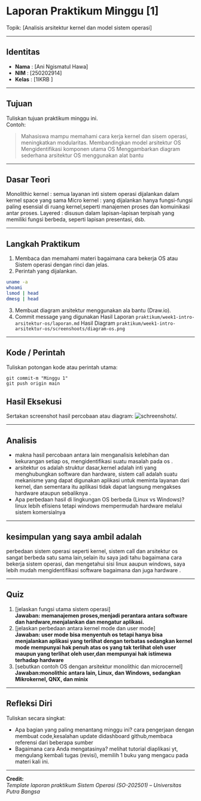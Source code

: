 
# Laporan Praktikum Minggu [1]
Topik: [Analisis arsitektur kernel dan model sistem operasi]

---

## Identitas
- **Nama**  : [Ani Ngismatul Hawa]  
- **NIM**   : [250202914]  
- **Kelas** : [1IKRB ]

---

## Tujuan
Tuliskan tujuan praktikum minggu ini.  
Contoh:  
> Mahasiswa mampu memahami cara kerja kernel dan sisem operasi, meningkatkan modularitas.
> Membandingkan model arsitektur OS
> Mengidentifikasi komponen utama OS
> Menggambarkan diagram sederhana arsitektur OS menggunakan alat bantu

---

## Dasar Teori
 Monolithic kernel : semua layanan inti sistem operasi dijalankan dalam kernel space  yang sama
 Micro kernel      : yang dijalankan hanya fungsi-fungsi paling esensial di ruang kernel,seperti manajemen proses dan komuinikasi antar proses.
 Layered           : disusun dalam lapisan-lapisan terpisah yang memiliki fungsi berbeda, seperti lapisan presentasi, dsb.

---

## Langkah Praktikum
1. Membaca dan memahami materi bagaimana cara bekerja OS atau Sistem operasi dengan rinci dan jelas.  
2. Perintah yang dijalankan.
 ```bash
uname -a
whoami
lsmod | head
dmesg | head
```

3. Membuat diagram arsitektur menggunakan ala bantu (Draw.io).  
5. Commit message yang digunakan
 Hasil Laporan
```praktikum/week1-intro-arsitektur-os/laporan.md```
Hasil Diagram
```praktikum/week1-intro-arsitektur-os/screenshoots/diagram-os.png```
---

## Kode / Perintah
Tuliskan potongan kode atau perintah utama:
```git add.
git commit-m "Minggu 1"
git push origin main
```

## Hasil Eksekusi
Sertakan screenshot hasil percobaan atau diagram:
![schreenshots/.](screenshots/example.png)

---

## Analisis
- makna hasil percobaan antara lain menganalisis kelebihan dan kekurangan setiap os, mengidentifikasi suatu masalah pada os  .  
- arsitektur os adalah struktur dasar,kernel adalah inti yang menghubungkan software dan hardware, sistem call adalah suatu mekanisme yang dapat digunakan aplikasi untuk meminta layanan dari kernel, dan sementara itu aplikasi tidak dapat langsung mengakses hardware ataupun sebaliknya .  
- Apa perbedaan hasil di lingkungan OS berbeda (Linux vs Windows)? linux lebih efisiens tetapi windows mempermudah hardware melalui sistem komersialnya  

---

## kesimpulan yang saya ambil adalah
perbedaan sistem operasi seperti kernel, sistem call dan arsitektur os sangat berbeda satu sama lain,selain itu saya  jadi tahu bagaimana cara bekerja sistem operasi, dan mengetahui sisi linux aaupun windows, saya lebih mudah mengidentifikasi software bagaimana dan juga hardware .

---

## Quiz
1. [jelaskan fungsi utama sistem operasi]  
   **Jawaban: memanajemen proses,menjadi perantara antara software dan hardware,menjalankan dan mengatur aplikasi.**  
2. [jelaskan perbedaan antara kernel mode dan user mode]  
   **Jawaban: user mode bisa menyentuh os tetapi hanya bisa menjalankan aplikasi yang terlihat dengan terbatas sedangkan kernel mode mempunyai hak penuh atas os yang tak terlihat oleh user maupun yang terlihat oleh user,dan mempunyai hak istimewa terhadap hardware**  
3. [sebutkan contoh OS dengan arsitektur monolithic dan microcernel]  
   **Jawaban:monolithic antara lain, Linux, dan Windows, sedangkan Mikrokernel, QNX, dan minix**  

---

## Refleksi Diri
Tuliskan secara singkat:
- Apa bagian yang paling menantang minggu ini? cara pengerjaan dengan membuat code,kesalahan update didashboard github,membaca referensi dari beberapa sumber 
- Bagaimana cara Anda mengatasinya? melihat tutorial diaplikasi yt, mengulang kembali tugas (revisi), memilih 1 buku yang mengacu pada materi kali ini.

---

**Credit:**  
_Template laporan praktikum Sistem Operasi (SO-202501) – Universitas Putra Bangsa_
